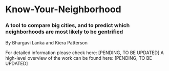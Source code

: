 # Know-Your-Neighborhood
### A tool to compare big cities, and to predict which neighborhoods are most likely to be gentrified
By Bhargavi Lanka and Kiera Patterson

For detailed information please check here: [PENDING, TO BE UPDATED]
A high-level overview of the work can be found here: [PENDING, TO BE UPDATED]
